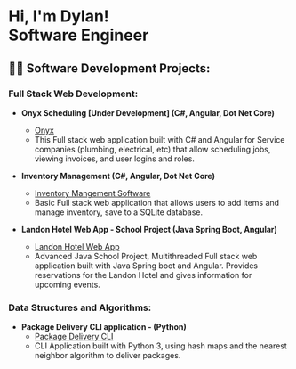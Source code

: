 <h1>Hi, I'm Dylan!<br/><h2">Software Engineer</h2>

<h2>👨‍💻 Software Development Projects:</h2>

<h3><b>Full Stack Web Development:</b></h3>

- <b>Onyx Scheduling [Under Development] (C#, Angular, Dot Net Core)</b>
  - [Onyx](https://github.com/dylanparson001/onyx-scheduling)
  - This Full stack web application built with C# and Angular for Service companies (plumbing, electrical, etc) that allow scheduling jobs, viewing invoices, and user logins and roles. 

- <b>Inventory Management (C#, Angular, Dot Net Core)</b>
  - [Inventory Mangement Software](https://github.com/dylanparson001/Inventory-Website)
  - Basic Full stack web application that allows users to add items and manage inventory, save to a SQLite database.


- <b>Landon Hotel Web App - School Project (Java Spring Boot, Angular)</b>
  - [Landon Hotel Web App](https://github.com/dylanparson001/Landon-Hotel-Web-App)
  - Advanced Java School Project, Multithreaded Full stack web application built with Java Spring boot and Angular. Provides reservations for the Landon Hotel and gives information for upcoming events.

<h3><b>Data Structures and Algorithms:</b></h3>

- <b>Package Delivery CLI application - (Python)</b>
  - [Package Delivery CLI](https://github.com/dylanparson001/Package-Delivery)
  - CLI Application built with Python 3, using hash maps and the nearest neighbor algorithm to deliver packages. 
